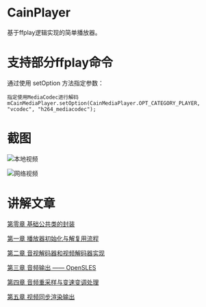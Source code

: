 # CainPlayer
基于ffplay逻辑实现的简单播放器。

# 支持部分ffplay命令
通过使用 setOption 方法指定参数：
```
指定使用MediaCodec进行解码
mCainMediaPlayer.setOption(CainMediaPlayer.OPT_CATEGORY_PLAYER, "vcodec", "h264_mediacodec");
```

# 截图
![本地视频](https://github.com/CainKernel/CainPlayer/blob/master/screenshot/native_video.png)

![网络视频](https://github.com/CainKernel/CainPlayer/blob/master/screenshot/rtmp_video.png)

# 讲解文章
[第零章 基础公共类的封装](https://www.jianshu.com/p/9003caa6683f)

[第一章 播放器初始化与解复用流程](https://www.jianshu.com/p/95dc19217847)

[第二章 音视解码器和视频解码器实现](https://www.jianshu.com/p/8de0fc796ef9)

[第三章 音频输出 —— OpenSLES](https://www.jianshu.com/p/9b41212c71a5)

[第四章 音频重采样与变速变调处理](https://www.jianshu.com/p/4af5d16ac017)

[第五章 视频同步渲染输出](https://www.jianshu.com/p/f8ba3ceac687)
